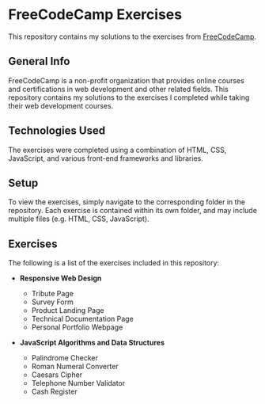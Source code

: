# FreeCodeCamp Exercises

This repository contains my solutions to the exercises from [FreeCodeCamp](https://www.freecodecamp.org/).

## General Info

FreeCodeCamp is a non-profit organization that provides online courses and certifications in web development and other related fields. This repository contains my solutions to the exercises I completed while taking their web development courses.

## Technologies Used

The exercises were completed using a combination of HTML, CSS, JavaScript, and various front-end frameworks and libraries.

## Setup

To view the exercises, simply navigate to the corresponding folder in the repository. Each exercise is contained within its own folder, and may include multiple files (e.g. HTML, CSS, JavaScript).

## Exercises

The following is a list of the exercises included in this repository:

- **Responsive Web Design**
  
  - Tribute Page
  - Survey Form
  - Product Landing Page
  - Technical Documentation Page
  - Personal Portfolio Webpage
- **JavaScript Algorithms and Data Structures**
  
  - Palindrome Checker
  - Roman Numeral Converter
  - Caesars Cipher
  - Telephone Number Validator
  - Cash Register

